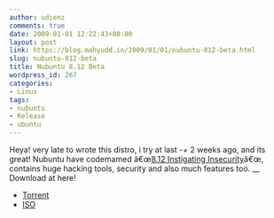 ```yaml
---
author: udienz
comments: true
date: 2009-01-01 12:22:43+00:00
layout: post
link: https://blog.mahyudd.in/2009/01/01/nubuntu-812-beta.html
slug: nubuntu-812-beta
title: Nubuntu 8.12 Beta
wordpress_id: 267
categories:
- Linux
tags:
- nubuntu
- Release
- ubuntu
---
```


Heya! very late to wrote this distro, i try at last -+ 2 weeks ago, and its great!
Nubuntu have codemamed â€œ[8.12 Instigating Insecurity](http://en.emgent.org/index.php/elite/nubuntu/)â€œ, contains huge hacking tools, security and also much features too.
__
Download at here!
* [Torrent](http://nubuntu.org/downloads/click.php?id=9)
* [ISO](http://mirror.unej.ac.id/pub/iso/nubuntu/nubuntu-8.12-beta.iso)
